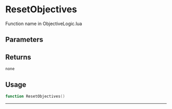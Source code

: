 # ResetObjectives
Function name in ObjectiveLogic.lua
## Parameters

## Returns
`none`
## Usage
```lua
function ResetObjectives()
```
---
